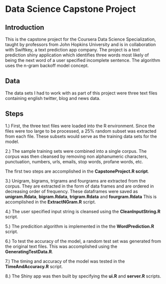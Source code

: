 # Data Science Capstone Project

## Introduction
This is the capstone project for the Coursera Data Science Specialization, taught by professors from John Hopkins University and is in collaboration with Swiftkey, a text prediction app company. The project is a text prediction shiny application which identifies three words most likely of being the next word of a user specified incomplete sentence. The algorithm uses the n-gram backoff model concept.

## Data

The data sets I had to work with as part of this project were three text files containing english twitter, blog and news data.


## Steps

1.) First, the three text files were loaded into the R environment. Since the files were too large to be processed, a 25% random subset was extracted from each file. These subsets would serve as the training data sets for the model.

2.) The sample training sets were combined into a single corpus. The corpus was then cleansed by removing non alphanumeric characters, punctuation, numbers, urls, emails, stop words, profane words, etc.

The first two steps are accomplished in the **CapstoneProject.R script**.

3.) Unigram, bigrams, trigrams and fourgrams are extracted from the corpus. They are extracted in the form of data frames and are ordered in decreasing order of frequency. These dataframes were saved as **unigram.Rdata**, **bigram.Rdata**, **trigram.Rdata** and **fourgram.Rdata** This is accomplished in the **ExtractNGram.R** script.

4.) The user specified input string is cleansed using the **CleanInputString.R** script.

5.) The predicition algorithm is implemented in the the **WordPrediction.R** script.

6.) To test the accuracy of the model, a random test set was generated from the original text files. This was accomplished using the **GeneratingTestData.R**.

7.) The timing and accuracy of the model was tested in the **TimeAndAccuracy.R** script. 

8.) The Shiny app was then built by specifying the **ui.R** and **server.R** scripts.   

